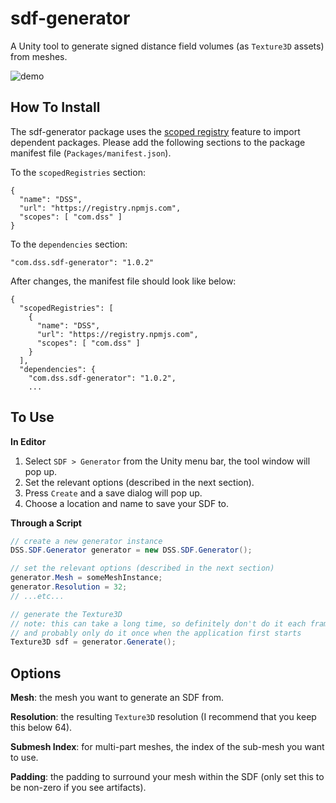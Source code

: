 # sdf-generator

A Unity tool to generate signed distance field volumes (as `Texture3D` assets) from meshes.

![demo](https://imgur.com/nHyQgX9.gif)

## How To Install

The sdf-generator package uses the [scoped registry](https://docs.unity3d.com/Manual/upm-scoped.html) feature to import
dependent packages. Please add the following sections to the package manifest
file (`Packages/manifest.json`).

To the `scopedRegistries` section:

```
{
  "name": "DSS",
  "url": "https://registry.npmjs.com",
  "scopes": [ "com.dss" ]
}
```

To the `dependencies` section:

```
"com.dss.sdf-generator": "1.0.2"
```

After changes, the manifest file should look like below:

```
{
  "scopedRegistries": [
    {
      "name": "DSS",
      "url": "https://registry.npmjs.com",
      "scopes": [ "com.dss" ]
    }
  ],
  "dependencies": {
    "com.dss.sdf-generator": "1.0.2",
    ...
```

## To Use

**In Editor**

1. Select `SDF > Generator` from the Unity menu bar, the tool window will pop up.
2. Set the relevant options (described in the next section).
3. Press `Create` and a save dialog will pop up.
3. Choose a location and name to save your SDF to.

**Through a Script**

```csharp
// create a new generator instance
DSS.SDF.Generator generator = new DSS.SDF.Generator();

// set the relevant options (described in the next section)
generator.Mesh = someMeshInstance;
generator.Resolution = 32;
// ...etc...

// generate the Texture3D
// note: this can take a long time, so definitely don't do it each frame
// and probably only do it once when the application first starts
Texture3D sdf = generator.Generate();
```

## Options

**Mesh**: the mesh you want to generate an SDF from.

**Resolution**: the resulting `Texture3D` resolution (I recommend that you keep this below 64).

**Submesh Index**: for multi-part meshes, the index of the sub-mesh you want to use.

**Padding**: the padding to surround your mesh within the SDF (only set this to be non-zero if you see artifacts).